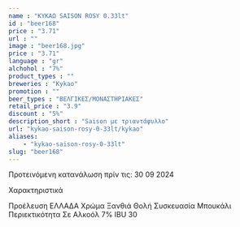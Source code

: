 ```yaml
---
name : "ΚΥΚΑΩ SAISON ROSY 0.33lt"
id : "beer168"
price : "3.71"
url : ""
image : "beer168.jpg"
price : "3.71"
language : "gr"
alchohol : "7%"
product_types : ""
breweries : "Kykao"
promotion : ""
beer_types : "ΒΕΛΓΙΚΕΣ/ΜΟΝΑΣΤΗΡΙΑΚΕΣ"
retail_price : "3.9"
discount : "5%"
description_short : "Saison με τριαντάφυλλο"
url: "kykao-saison-rosy-0-33lt/kykao"
aliases: 
    - "kykao-saison-rosy-0-33lt"
slug: "beer168"
---
```


Προτεινόμενη κατανάλωση πρίν τις: 30 09 2024

Χαρακτηριστικά

Προέλευση
ΕΛΛΑΔΑ
Χρώμα
Ξανθιά Θολή
Συσκευασία
Μπουκάλι
Περιεκτικότητα Σε Αλκοόλ
7%
IBU
30
